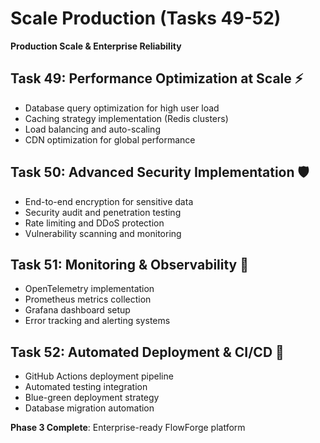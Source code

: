 # Scale Production (Tasks 49-52)
**Production Scale & Enterprise Reliability**

## Task 49: Performance Optimization at Scale ⚡
- Database query optimization for high user load
- Caching strategy implementation (Redis clusters)
- Load balancing and auto-scaling
- CDN optimization for global performance

## Task 50: Advanced Security Implementation 🛡️
- End-to-end encryption for sensitive data
- Security audit and penetration testing
- Rate limiting and DDoS protection
- Vulnerability scanning and monitoring

## Task 51: Monitoring & Observability 📡
- OpenTelemetry implementation
- Prometheus metrics collection
- Grafana dashboard setup
- Error tracking and alerting systems

## Task 52: Automated Deployment & CI/CD 🚀
- GitHub Actions deployment pipeline
- Automated testing integration
- Blue-green deployment strategy
- Database migration automation

**Phase 3 Complete**: Enterprise-ready FlowForge platform